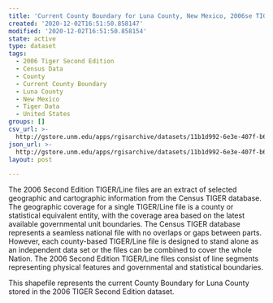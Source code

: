 ```yaml
---
title: 'Current County Boundary for Luna County, New Mexico, 2006se TIGER'
created: '2020-12-02T16:51:50.858147'
modified: '2020-12-02T16:51:50.858154'
state: active
type: dataset
tags:
  - 2006 Tiger Second Edition
  - Census Data
  - County
  - Current County Boundary
  - Luna County
  - New Mexico
  - Tiger Data
  - United States
groups: []
csv_url: >-
  http://gstore.unm.edu/apps/rgisarchive/datasets/11b1d992-6e3e-407f-b6f2-31f51393168c/tgr2006se_luna_ctycu.derived.csv
json_url: >-
  http://gstore.unm.edu/apps/rgisarchive/datasets/11b1d992-6e3e-407f-b6f2-31f51393168c/tgr2006se_luna_ctycu.derived.json
layout: post

---
```

The 2006 Second Edition TIGER/Line files are an extract of selected geographic and cartographic information from the Census TIGER database.  The geographic coverage for a single TIGER/Line file is a county or statistical equivalent entity, with the coverage area based on the latest available governmental unit boundaries. The Census TIGER database represents a seamless national file with no overlaps or gaps between parts.  However, each county-based TIGER/Line file is designed to stand alone as an independent data set or the files can be combined to cover the whole Nation.  The 2006 Second Edition  TIGER/Line files consist of line segments representing physical features and governmental and statistical boundaries.  

This shapefile represents the current County Boundary for Luna County stored in the 2006 TIGER Second Edition dataset.
